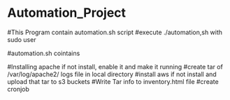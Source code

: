# Automation_Project

#This Program contain automation.sh script
#execute ./automation,sh with sudo user

#automation.sh cointains 

#Installing apache if not install, enable it and make it running
#create tar of /var/log/apache2/ logs file in local directory
#install aws if not install
and upload that tar to s3 buckets
#Write Tar info to inventory.html file
#create cronjob

